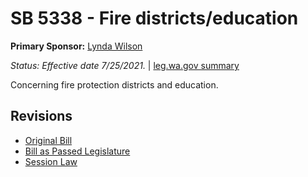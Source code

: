 # SB 5338 - Fire districts/education
**Primary Sponsor:** [Lynda Wilson](/person/leg/lynda.wilson.md)

*Status: Effective date 7/25/2021.* | [leg.wa.gov summary](https://app.leg.wa.gov/billsummary?BillNumber=5338&Year=2021)

Concerning fire protection districts and education.

## Revisions
* [Original Bill](1/)
* [Bill as Passed Legislature](1/)
* [Session Law](1/)